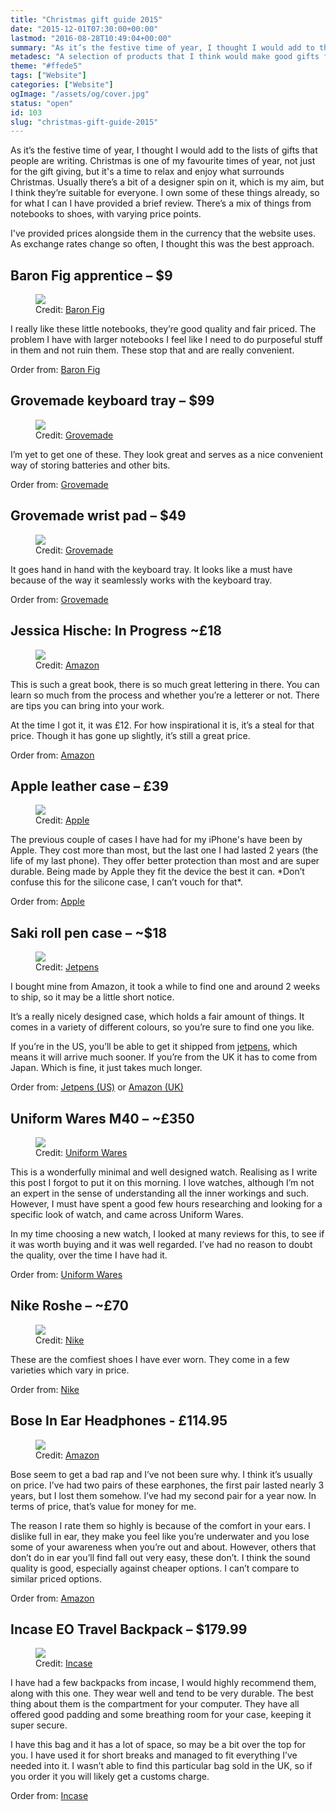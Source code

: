 ```yaml
---
title: "Christmas gift guide 2015"
date: "2015-12-01T07:30:00+00:00"
lastmod: "2016-08-28T10:49:04+00:00"
summary: "As it’s the festive time of year, I thought I would add to the lists of gifts that people are writing. Christmas is one of my favourite times of year, not just for the gift giving, but it’s a time to relax and enjoy what surrounds Christmas. Usually there’s a bit of a designer spin on it, which is my aim, but I think they’re suitable for everyone. I own some of these things already, so for what I can I have provided a brief review. There’s a mix of things from notebooks to shoes, with varying price points."
metadesc: "A selection of products that I think would make good gifts for Christmas 2015."
theme: "#ffede5"
tags: ["Website"]
categories: ["Website"]
ogImage: "/assets/og/cover.jpg"
status: "open"
id: 103
slug: "christmas-gift-guide-2015"
---
```


As it’s the festive time of year, I thought I would add to the lists of gifts that people are writing. Christmas is one of my favourite times of year, not just for the gift giving, but it's a time to relax and enjoy what surrounds Christmas. Usually there’s a bit of a designer spin on it, which is my aim, but I think they’re suitable for everyone. I own some of these things already, so for what I can I have provided a brief review. There’s a mix of things from notebooks to shoes, with varying price points.

I've provided prices alongside them in the currency that the website uses. As exchange rates change so often, I thought this was the best approach.

## Baron Fig apprentice – $9
<figure>
<Image src="/static/images/blog/baronfig-apprentice.jpg" width={738} height={492} />
<figcaption>Credit: <a href="http://www.baronfig.com">Baron Fig</a></figcaption>
</figure>
I really like these little notebooks, they’re good quality and fair priced. The problem I have with larger notebooks I feel like I need to do purposeful stuff in them and not ruin them. These stop that and are really convenient.

Order from: [Baron Fig](http://www.baronfig.com/pages/apprentice)

## Grovemade keyboard tray – $99
<figure>
<Image src="/static/images/blog/grovemade-keyboard-tray.jpg" width={738} height={492} />
<figcaption>Credit: <a href="http://grovemade.com">Grovemade</a></figcaption>
</figure>

I’m yet to get one of these. They look great and serves as a nice convenient way of storing batteries and other bits.

Order from: [Grovemade](http://grovemade.com/product/walnut-keyboard-tray/?initial=68)

## Grovemade wrist pad – $49
<figure>
<Image src="/static/images/blog/grovemade-wrist-pad.jpg" width={738} height={492} />
<figcaption>Credit: <a href="http://grovemade.com">Grovemade</a></figcaption>
</figure>

It goes hand in hand with the keyboard tray. It looks like a must have because of the way it seamlessly works with the keyboard tray.

Order from: [Grovemade](http://grovemade.com/product/walnut-keyboard-wrist-pad/?initial=70)

## Jessica Hische: In Progress ~£18
<figure>
<Image src="/static/images/blog/jessica-hische-in-progress.jpg" width={738} height={492} />
<figcaption>Credit: <a href="https://amazon.co.uk">Amazon</a></figcaption>
</figure>
  
This is such a great book, there is so much great lettering in there. You can learn so much from the process and whether you’re a letterer or not. There are tips you can bring into your work.

At the time I got it, it was £12. For how inspirational it is, it’s a steal for that price. Though it has gone up slightly, it’s still a great price.

Order from: [Amazon](http://www.amazon.co.uk/Progress-Lettering-Artists-Sketchbook-Process/dp/145213622X/)

## Apple leather case – £39
<figure>
<Image src="/static/images/blog/apple-leather-case.jpg" width={738} height={492} />
<figcaption>Credit: <a href="https://apple.com">Apple</a></figcaption>
</figure>
The previous couple of cases I have had for my iPhone's have been by Apple. They cost more than most, but the last one I had lasted 2 years (the life of my last phone). They offer better protection than most and are super durable. Being made by Apple they fit the device the best it can. *Don’t confuse this for the silicone case, I can’t vouch for that*.

Order from: [Apple](https://www.apple.com/uk/shop/product/MKXF2ZM/A/iphone-6s-plus-leather-case-black)

## Saki roll pen case – ~$18
<figure>
<Image src="/static/images/blog/saki-pen-case.jpg" width={738} height={492} />
<figcaption>Credit: <a href="http://jetpens.com">Jetpens</a></figcaption>
</figure>

I bought mine from Amazon, it took a while to find one and around 2 weeks to ship, so it may be a little short notice.

It’s a really nicely designed case, which holds a fair amount of things. It comes in a variety of different colours, so you’re sure to find one you like. 

If you’re in the US, you’ll be able to get it shipped from [jetpens](http://www.jetpens.com/search?q=saki&v=2), which means it will arrive much sooner. If you’re from the UK it has to come from Japan. Which is fine, it just takes much longer.

Order from: [Jetpens (US)](http://www.jetpens.com/search?q=saki&v=2) or [Amazon (UK)](http://www.amazon.co.uk/s/ref=nb_sb_noss?url=search-alias%3Daps&field-keywords=saki+pen+case&rh=i%3Aaps%2Ck%3Asaki+pen+case)

## Uniform Wares M40 – ~£350
<figure>
<Image src="/static/images/blog/uniform-wares-m40.jpg" width={738} height={492} />
<figcaption>Credit: <a href="http://www.uniformwares.com">Uniform Wares</a></figcaption>
</figure>

This is a wonderfully minimal and well designed watch. Realising as I write this post I forgot to put it on this morning. I love watches, although I’m not an expert in the sense of understanding all the inner workings and such. However, I must have spent a good few hours researching and looking for a specific look of watch, and came across Uniform Wares.

In my time choosing a new watch, I looked at many reviews for this, to see if it was worth buying and it was well regarded. I’ve had no reason to doubt the quality, over the time I have had it.

Order from: [Uniform Wares](http://www.uniformwares.com/m40-date-watch-in-pvd-rose-gold/M40-SRG-01.html?dwvar_M40-SRG-01_color=brown-nappa-leather&cgid=M40)

## Nike Roshe – ~£70
<figure>
<Image src="/static/images/blog/nike-roshe.jpg" width={738} height={492} />
<figcaption>Credit: <a href="http://nike.com">Nike</a></figcaption>
</figure>
These are the comfiest shoes I have ever worn. They come in a few varieties which vary in price.

Order from: [Nike](http://store.nike.com/gb/en_gb/pd/roshe-one-shoe/pid-10000021/pgid-10294803)

## Bose In Ear Headphones - £114.95
<figure>
<Image src="/static/images/blog/bose-earphones.jpg" width={738} height={492} />
<figcaption>Credit: <a href="http://amazon.co.uk">Amazon</a></figcaption>
</figure>

Bose seem to get a bad rap and I’ve not been sure why. I think it’s usually on price. I’ve had two pairs of these earphones, the first pair lasted nearly 3 years, but I lost them somehow. I’ve had my second pair for a year now. In terms of price, that’s value for money for me.

The reason I rate them so highly is because of the comfort in your ears. I dislike full in ear, they make you feel like you’re underwater and you lose some of your awareness when you’re out and about. However, others that don’t do in ear you’ll find fall out very easy, these don’t. I think the sound quality is good, especially against cheaper options. I can’t compare to similar priced options.

Order from: [Amazon](http://www.amazon.co.uk/Bose-SoundSport-Headphones-Apple-Devices/dp/B0117RFPAE/ref=sr_1_1?ie=UTF8&qid=1448870992&sr=8-1)

## Incase EO Travel Backpack – $179.99
<figure>
<Image src="/static/images/blog/incase-travel-backpack.jpg" width={738} height={492} />
<figcaption>Credit: <a href="http://goincase.com">Incase</a></figcaption>
</figure>
I have had a few backpacks from incase, I would highly recommend them, along with this one. They wear well and tend to be very durable. The best thing about them is the compartment for your computer. They have all offered good padding and some breathing room for your case, keeping it super secure.

I have this bag and it has a lot of space, so may be a bit over the top for you. I have used it for short breaks and managed to fit everything I’ve needed into it. I wasn’t able to find this particular bag sold in the UK, so if you order it you will likely get a customs charge.

Order from: [Incase](https://www.incase.com/shop/backpacks/incase-eo-travel-backpack/black/)

